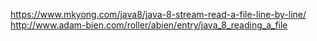 
https://www.mkyong.com/java8/java-8-stream-read-a-file-line-by-line/
http://www.adam-bien.com/roller/abien/entry/java_8_reading_a_file
